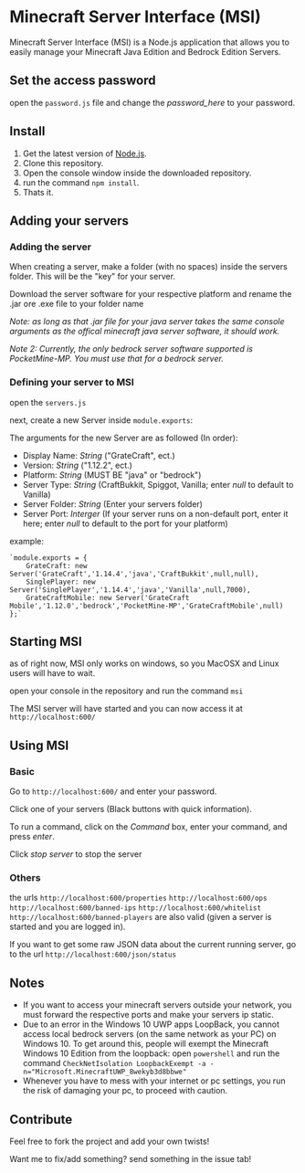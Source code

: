 # Minecraft Server Interface (MSI)
Minecraft Server Interface (MSI) is a Node.js application that allows you to easily manage your Minecraft Java Edition and Bedrock Edition Servers.
## Set the access password
open the `password.js` file and change the *password_here* to your password.
## Install
 1. Get the latest version of [Node.js](https://nodejs.org/en/).
 2. Clone this repository.
 3. Open the console window inside the downloaded repository.
 4. run the command `npm install`.
 5. Thats it.
## Adding your servers
### Adding the server
When creating a server, make a folder (with no spaces) inside the servers folder. This will be the "key" for your server.

Download the server software for your respective platform and rename the .jar ore .exe file to your folder name

*Note: as long as that .jar file for your java server takes the same console arguments as the offical minecraft java server software, it should work.*

*Note 2: Currently, the only bedrock server software supported is PocketMine-MP. You must use that for a bedrock server.*
### Defining your server to MSI
open the `servers.js`

next, create a new Server inside `module.exports`:

The arguments for the new Server are as followed (In order):

 - Display Name: *String* ("GrateCraft", ect.)
 - Version: *String* ("1.12.2", ect.)
 - Platform: *String* (MUST BE "java" or "bedrock")
 - Server Type: *String* (CraftBukkit, Spiggot, Vanilla; enter *null* to
   default to Vanilla)
 - Server Folder: *String* (Enter your servers folder)
 - Server Port: *Interger* (If your server runs on a non-default port,
   enter it here; enter *null* to default to the port for your platform)

example: 

    `module.exports = {
		GrateCraft: new Server('GrateCraft','1.14.4','java','CraftBukkit',null,null),
		SinglePlayer: new Server('SinglePlayer','1.14.4','java','Vanilla',null,7000),
		GrateCraftMobile: new Server('GrateCraft Mobile','1.12.0','bedrock','PocketMine-MP','GrateCraftMobile',null)
	};`
## Starting MSI
as of right now, MSI only works on windows, so you MacOSX and Linux users will have to wait.

open your console in the repository and run the command `msi`

The MSI server will have started and you can now access it at `http://localhost:600/`

## Using MSI
### Basic
Go to `http://localhost:600/` and enter your password.

Click one of your servers (Black buttons with quick information).

To run a command, click on the *Command* box, enter your command, and press *enter*.

Click *stop server* to stop the server

### Others
the urls
 `http://localhost:600/properties`
 `http://localhost:600/ops`
 `http://localhost:600/banned-ips`
 `http://localhost:600/whitelist`
 `http://localhost:600/banned-players` 
 are also valid (given a server is started and you are logged in).
 
If you want to get some raw JSON data about the current running server, go to the url `http://localhost:600/json/status`

## Notes

 - If you want to access your minecraft servers outside your network, you must forward the respective ports and make your servers ip static.
 - Due to an error in the Windows 10 UWP apps LoopBack, you cannot access local bedrock servers (on the same network as your PC) on Windows 10. To get around this, people will exempt the Minecraft Windows 10 Edition from the loopback: open `powershell` and run the command `CheckNetIsolation LoopbackExempt -a -n="Microsoft.MinecraftUWP_8wekyb3d8bbwe"`
 - Whenever you have to mess with your internet or pc settings, you run the risk of damaging your pc, to proceed with caution.
## Contribute
Feel free to fork the project and add your own twists!

Want me to fix/add something? send something in the issue tab! 